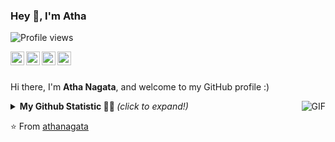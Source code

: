### Hey 👋, I'm Atha

![Profile views](https://gpvc.arturio.dev/athanagata)

</a>
<a href="https://www.facebook.com/atha.nagata">
  <img align="left" alt="Atha's Instagram" width="22px" src="https://cdn.jsdelivr.net/npm/simple-icons@v3/icons/facebook.svg" />
</a>
<a href="steamcommunity.com/id/VATH_">
  <img align="left" alt="Atha's Steam" width="22px" src="https://cdn.jsdelivr.net/npm/simple-icons@3.1.0/icons/steam.svg" />
</a>
<a href="https://twitter.com/nagata_atha">
  <img align="left" alt="Atha's Twitter" width="22px" src="https://cdn.jsdelivr.net/npm/simple-icons@v3/icons/twitter.svg" />
</a>
<a href=https://www.reddit.com/user/Verroxz">
  <img align="left" alt="Atha's Reddit" width="22px" src="https://cdn.jsdelivr.net/npm/simple-icons@v3/icons/reddit.svg" />
</a>

<br />
<br />

Hi there, I'm **Atha Nagata**, and welcome to my GitHub profile :)

  <img align="right" alt="GIF" src="https://i.pinimg.com/originals/e4/26/70/e426702edf874b181aced1e2fa5c6cde.gif" />


<details>
<summary> <b> My Github Statistic 🐱‍🏍 </b> <i>(click to expand!)</i> </summary>
  <br />
  
 [![Atha's github stats](https://github-readme-stats.vercel.app/api?username=athanagata)](https://github.com/athanagata/learnify)
 
  </details>

⭐️ From [athanagata](https://github.com/athanagata)
